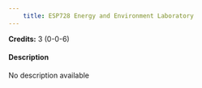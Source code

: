 ```yaml
---
    title: ESP728 Energy and Environment Laboratory
---
```

**Credits:** 3 (0-0-6)



#### Description 
No description available